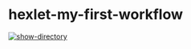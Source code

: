 # hexlet-my-first-workflow

[![show-directory](https://github.com/DashProsh/hexlet-my-first-workflow/actions/workflows/show-directory.yml/badge.svg)](https://github.com/DashProsh/hexlet-my-first-workflow/actions/workflows/show-directory.yml)
